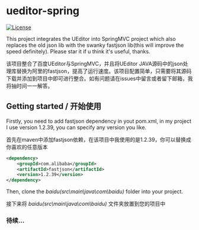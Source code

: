 # ueditor-spring

[![License](https://img.shields.io/badge/license-Apache%202-4EB1BA.svg)](https://www.apache.org/licenses/LICENSE-2.0.html)


This project integrates the UEditor into SpringMVC project which also replaces the old json lib with the swanky fastjson lib(this will improve the speed definitely). Please star it if u think it's useful, thanks. 

该项目整合了百度UEditor与SpringMVC，并且将UEditor JAVA源码中的json处理库替换为阿里的fastjson，提高了运行速度。该项目配置简单，只需要将其源码下载并添加到项目中即可进行整合。如有问题请在issues中留言或者留下邮箱，我将抽时间一一解答。

## Getting started / 开始使用

Firstly, you need to add fastjson dependency in yout pom.xml, in my project I use version 1.2.39, you can specify any version you like.

首先在maven中添加fastjson依赖，在该项目中我使用的是1.2.39，你可以替换成你喜欢的任意版本

```xml
<dependency>
    <groupId>com.alibaba</groupId>
    <artifactId>fastjson</artifactId>
    <version>1.2.39</version>
</dependency>
```

Then, clone the *baidu(src\main\java\com\baidu)* folder into your project. 

接下来将 *baidu(src\main\java\com\baidu)* 文件夹放置到您的项目中

### 待续...
